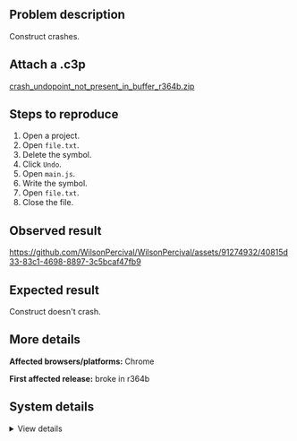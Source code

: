 ## Problem description

Construct crashes.

## Attach a .c3p

[crash_undopoint_not_present_in_buffer_r364b.zip](https://github.com/WilsonPercival/WilsonPercival/files/13196877/crash_undopoint_not_present_in_buffer_r364b.zip)

## Steps to reproduce

1. Open a project.
2. Open `file.txt`.
3. Delete the symbol.
4. Click `Undo`.
5. Open `main.js`.
6. Write the symbol.
7. Open `file.txt`.
8. Close the file.

## Observed result

https://github.com/WilsonPercival/WilsonPercival/assets/91274932/40815d33-83c1-4698-8897-3c5bcaf47fb9

## Expected result

Construct doesn't crash.

## More details



**Affected browsers/platforms:** Chrome

**First affected release:** broke in r364b

## System details

<details><summary>View details</summary>

Error report information
Type: unhandled exception
File: https://editor.construct.net/r364/projectResources.js, line 1939, col 257
Message: Uncaught Error: Undopoint not present in buffer
Stack: Error: Undopoint not present in buffer at window.Ac.Nf (https://editor.construct.net/r364/projectResources.js:1939:263) at d.ZN (https://editor.construct.net/r364/projectResources.js:1812:363) at window.I0b.td (https://editor.construct.net/r364/components/editors/textEditor/textEditor.js:11:160) at Array. (https://editor.construct.net/r364/components/editors/textEditor/textEditor.js:10:35) at Sf.g.qb.Ova.dispatchEvent (https://editor.construct.net/r364/main.js:1257:42) at Sf.g.qb.Ova.Nf (https://editor.construct.net/r364/main.js:1440:159) at Sf.g.qb.Ova.Nf (https://editor.construct.net/r364/main.js:1446:95) at Sf.g.qb.Ova.Nf (https://editor.construct.net/r364/main.js:1464:332) at Sf.g.qb.Ova.vw (https://editor.construct.net/r364/main.js:1459:497) at Array. (https://editor.construct.net/r364/main.js:1471:41)
Construct version: r364
URL: https://editor.construct.net/r364/
Date: Sun Oct 29 2023 01:57:52 GMT+0300 (Восточная Европа, летнее время)
Uptime: 19.3 s

Platform information
Product: Construct 3 r364 (beta)
Browser: Chrome 118.0.5993.118
Browser engine: Chromium
Context: browser
Operating system: Windows 11
Device type: desktop
Device pixel ratio: 1.5
Logical CPU cores: 16
Approx. device memory: 8 GB
User agent: Mozilla/5.0 (Windows NT 10.0; Win64; x64) AppleWebKit/537.36 (KHTML, like Gecko) Chrome/118.0.0.0 Safari/537.36
Language setting: en-US

WebGPU information
Renderer: WebGPU
Supports GPU profiling: no
Major performance caveat: no
Maximum texture size: 8192
Adapter vendor: amd
Adapter architecture: gcn-5
Adapter device: (unavailable)
Adapter description: (unavailable)
Adapter features: bgra8unorm-storage, depth-clip-control, depth32float-stencil8, indirect-first-instance, rg11b10ufloat-renderable, texture-compression-bc

</details>
